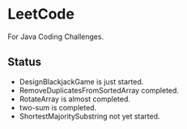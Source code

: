 # LeetCode
For Java Coding Challenges.

## Status

* DesignBlackjackGame is just started.
* RemoveDuplicatesFromSortedArray completed.
* RotateArray is almost completed.
* two-sum is completed.
* ShortestMajoritySubstring not yet started.